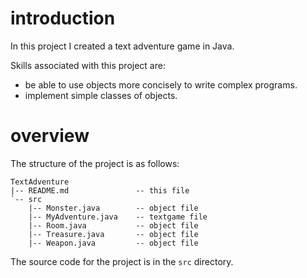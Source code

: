 # introduction

In this project I created a text adventure game in Java.

Skills associated with this project are:

* be able to use objects more concisely to write complex programs.
* implement simple classes of objects.

# overview

The structure of the project is as follows:

```
TextAdventure
|-- README.md               -- this file
`-- src          
    |-- Monster.java        -- object file
    |-- MyAdventure.java    -- textgame file 
    |-- Room.java           -- object file
    |-- Treasure.java       -- object file
    |-- Weapon.java         -- object file
```

The source code for the project is in the `src` directory.